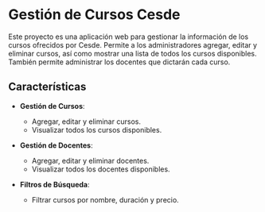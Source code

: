 # Gestión de Cursos Cesde

Este proyecto es una aplicación web para gestionar la información de los cursos ofrecidos por Cesde. Permite a los administradores agregar, editar y eliminar cursos, así como mostrar una lista de todos los cursos disponibles. También permite administrar los docentes que dictarán cada curso.

## Características

- **Gestión de Cursos**:
  - Agregar, editar y eliminar cursos.
  - Visualizar todos los cursos disponibles.
  
- **Gestión de Docentes**:
  - Agregar, editar y eliminar docentes.
  - Visualizar todos los docentes disponibles.

- **Filtros de Búsqueda**:
  - Filtrar cursos por nombre, duración y precio.



